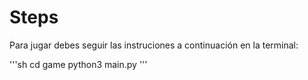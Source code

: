 # Steps

Para jugar debes seguir las instruciones a continuación en la terminal:

'''sh
cd game
python3 main.py
'''